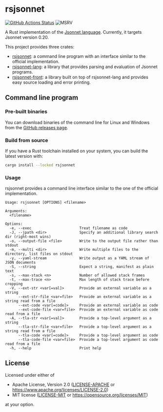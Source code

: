 # rsjsonnet

[![GitHub Actions Status](https://github.com/eduardosm/rsjsonnet/workflows/CI/badge.svg)](https://github.com/eduardosm/rsjsonnet/actions)
![MSRV](https://img.shields.io/badge/rustc-1.74+-lightgray.svg)

A Rust implementation of the [Jsonnet language](https://jsonnet.org/).
Currently, it targets Jsonnet version 0.20.

This project provides three crates:

* [rsjsonnet](rsjsonnet/README.md): a command line program with an
  interface similar to the official implementation.
* [rsjsonnet-lang](rsjsonnet-lang/README.md): a library that provides
  parsing and evaluation of Jsonnet programs.
* [rsjsonnet-front](rsjsonnet-front/README.md): a library built on top of
  rsjsonnet-lang and provides easy source loading and error printing.

## Command line program

### Pre-built binaries

You can download binaries of the command line for Linux and Windows from the
[GitHub releases page](https://github.com/eduardosm/rsjsonnet/releases).

### Build from source

If you have a Rust toolchain installed on your system, you can build the
latest version with:

```sh
cargo install --locked rsjsonnet
```

### Usage

rsjsonnet provides a command line interface similar to the one of the official
implementation.

```text
Usage: rsjsonnet [OPTIONS] <filename>

Arguments:
  <filename>

Options:
  -e, --exec                      Treat filename as code
  -J, --jpath <dir>               Specify an additional library search dir (right-most wins)
  -o, --output-file <file>        Write to the output file rather than stdout
  -m, --multi <dir>               Write multiple files to the directory, list files on stdout
  -y, --yaml-stream               Write output as a YAML stream of JSON documents
  -S, --string                    Expect a string, manifest as plain text
  -s, --max-stack <n>             Number of allowed stack frames
  -t, --max-trace <n>             Max length of stack trace before cropping
  -V, --ext-str <var[=val]>       Provide an external variable as a string
      --ext-str-file <var=file>   Provide an external variable as a string read from a file
      --ext-code <var[=code]>     Provide an external variable as code
      --ext-code-file <var=file>  Provide an external variable as code read from a file
  -A, --tla-str <var[=val]>       Provide a top-level argument as a string
      --tla-str-file <var=file>   Provide a top-level argument as a string read from a file
      --tla-code <var[=code]>     Provide a top-level argument as code
      --tla-code-file <var=file>  Provide a top-level argument as code read from a file
  -h, --help                      Print help
```

## License

Licensed under either of

* Apache License, Version 2.0 ([LICENSE-APACHE](LICENSE-APACHE) or
  <https://www.apache.org/licenses/LICENSE-2.0>)
* MIT license ([LICENSE-MIT](LICENSE-MIT) or
  <https://opensource.org/licenses/MIT>)

at your option.
